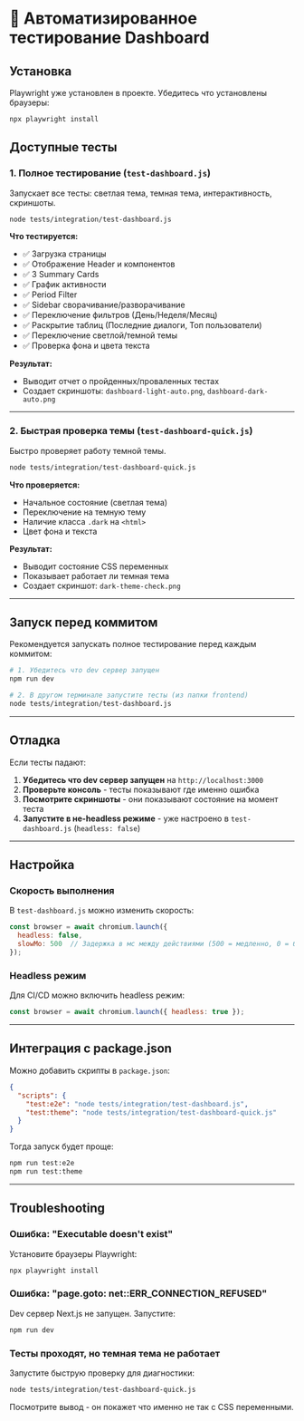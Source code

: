 # 🧪 Автоматизированное тестирование Dashboard

## Установка

Playwright уже установлен в проекте. Убедитесь что установлены браузеры:

```bash
npx playwright install
```

## Доступные тесты

### 1. **Полное тестирование** (`test-dashboard.js`)

Запускает все тесты: светлая тема, темная тема, интерактивность, скриншоты.

```bash
node tests/integration/test-dashboard.js
```

**Что тестируется:**
- ✅ Загрузка страницы
- ✅ Отображение Header и компонентов
- ✅ 3 Summary Cards
- ✅ График активности
- ✅ Period Filter
- ✅ Sidebar сворачивание/разворачивание
- ✅ Переключение фильтров (День/Неделя/Месяц)
- ✅ Раскрытие таблиц (Последние диалоги, Топ пользователи)
- ✅ Переключение светлой/темной темы
- ✅ Проверка фона и цвета текста

**Результат:**
- Выводит отчет о пройденных/проваленных тестах
- Создает скриншоты: `dashboard-light-auto.png`, `dashboard-dark-auto.png`

---

### 2. **Быстрая проверка темы** (`test-dashboard-quick.js`)

Быстро проверяет работу темной темы.

```bash
node tests/integration/test-dashboard-quick.js
```

**Что проверяется:**
- Начальное состояние (светлая тема)
- Переключение на темную тему
- Наличие класса `.dark` на `<html>`
- Цвет фона и текста

**Результат:**
- Выводит состояние CSS переменных
- Показывает работает ли темная тема
- Создает скриншот: `dark-theme-check.png`

---

## Запуск перед коммитом

Рекомендуется запускать полное тестирование перед каждым коммитом:

```bash
# 1. Убедитесь что dev сервер запущен
npm run dev

# 2. В другом терминале запустите тесты (из папки frontend)
node tests/integration/test-dashboard.js
```

---

## Отладка

Если тесты падают:

1. **Убедитесь что dev сервер запущен** на `http://localhost:3000`
2. **Проверьте консоль** - тесты показывают где именно ошибка
3. **Посмотрите скриншоты** - они показывают состояние на момент теста
4. **Запустите в не-headless режиме** - уже настроено в `test-dashboard.js` (`headless: false`)

---

## Настройка

### Скорость выполнения

В `test-dashboard.js` можно изменить скорость:

```javascript
const browser = await chromium.launch({ 
  headless: false, 
  slowMo: 500  // Задержка в мс между действиями (500 = медленно, 0 = быстро)
});
```

### Headless режим

Для CI/CD можно включить headless режим:

```javascript
const browser = await chromium.launch({ headless: true });
```

---

## Интеграция с package.json

Можно добавить скрипты в `package.json`:

```json
{
  "scripts": {
    "test:e2e": "node tests/integration/test-dashboard.js",
    "test:theme": "node tests/integration/test-dashboard-quick.js"
  }
}
```

Тогда запуск будет проще:

```bash
npm run test:e2e
npm run test:theme
```

---

## Troubleshooting

### Ошибка: "Executable doesn't exist"

Установите браузеры Playwright:

```bash
npx playwright install
```

### Ошибка: "page.goto: net::ERR_CONNECTION_REFUSED"

Dev сервер Next.js не запущен. Запустите:

```bash
npm run dev
```

### Тесты проходят, но темная тема не работает

Запустите быструю проверку для диагностики:

```bash
node tests/integration/test-dashboard-quick.js
```

Посмотрите вывод - он покажет что именно не так с CSS переменными.

